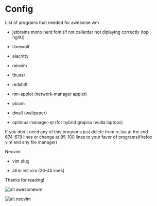 # Config

List of programs that needed for awesome wm

- jetbrains mono nerd font (if not callerdar not diplaying correctly (top right))

- librewolf

- alacritty

- neovim

- thunar 

- redshift

- nm-applet (network-manager applet)

- picom

- dwall (wallpaper)

- optimus-manager-qt (for hybrid grapics nvidia laptops)

If you don't need any of this programs just delete from rc.lua at the end 674-679 lines or change at 95-100 lines to your favor of programs(firefox vim and any file manager)

Neovim

- vim plug

- all in init.vim (26-45 lines)

 Thanks for reading!

![alt awesomewm](https://github.com/SMark5/config/blob/main/images/AwesomeWM.png)

![alt neovim](https://github.com/SMark5/config/blob/main/images/NeoVim.png)
